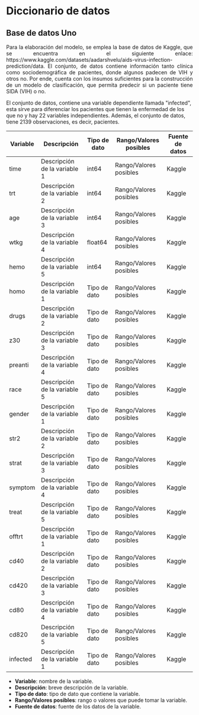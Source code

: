 # Diccionario de datos

## Base de datos Uno

<p align="justify">
Para la elaboración del modelo, se emplea la base de datos de Kaggle, que se encuentra en el siguiente enlace: https://www.kaggle.com/datasets/aadarshvelu/aids-virus-infection-prediction/data. El conjunto, de datos contiene información tanto clínica como sociodemográfica de pacientes, donde algunos padecen de VIH y otros no. Por ende, cuenta con los insumos suficientes para la construcción de un modelo de clasificación, que permita predecir si un paciente tiene SIDA (VIH) o no.

El conjunto de datos, contiene una variable dependiente llamada "infected", esta sirve para diferenciar los pacientes que tienen la enfermedad de los que no y hay 22 variables independientes. Además, el conjunto de datos, tiene 2139 observaciones, es decir, pacientes.
</p>

| Variable | Descripción | Tipo de dato | Rango/Valores posibles | Fuente de datos |
| --- | --- | --- | --- | --- |
| time | Descripción de la variable 1 | int64 | Rango/Valores posibles | Kaggle |
| trt | Descripción de la variable 2 | int64 | Rango/Valores posibles | Kaggle |
| age | Descripción de la variable 3 | int64 | Rango/Valores posibles | Kaggle|
| wtkg | Descripción de la variable 4 | float64 | Rango/Valores posibles | Kaggle |
| hemo | Descripción de la variable 5 |int64   | Rango/Valores posibles | Kaggle|
| homo | Descripción de la variable 1 | Tipo de dato | Rango/Valores posibles | Kaggle |
| drugs | Descripción de la variable 2 | Tipo de dato | Rango/Valores posibles | Kaggle |
| z30 | Descripción de la variable 3 | Tipo de dato | Rango/Valores posibles | Kaggle|
| preanti | Descripción de la variable 4 | Tipo de dato | Rango/Valores posibles | Kaggle |
| race | Descripción de la variable 5 | Tipo de dato | Rango/Valores posibles | Kaggle|
| gender | Descripción de la variable 1 | Tipo de dato | Rango/Valores posibles | Kaggle |
| str2 | Descripción de la variable 2 | Tipo de dato | Rango/Valores posibles | Kaggle |
| strat | Descripción de la variable 3 | Tipo de dato | Rango/Valores posibles | Kaggle|
| symptom | Descripción de la variable 4 | Tipo de dato | Rango/Valores posibles | Kaggle |
| treat | Descripción de la variable 5 | Tipo de dato | Rango/Valores posibles | Kaggle|
| offtrt | Descripción de la variable 1 | Tipo de dato | Rango/Valores posibles | Kaggle |
| cd40 | Descripción de la variable 2 | Tipo de dato | Rango/Valores posibles | Kaggle |
| cd420 | Descripción de la variable 3 | Tipo de dato | Rango/Valores posibles | Kaggle|
| cd80 | Descripción de la variable 4 | Tipo de dato | Rango/Valores posibles | Kaggle |
| cd820 | Descripción de la variable 5 | Tipo de dato | Rango/Valores posibles | Kaggle|
| infected | Descripción de la variable 1 | Tipo de dato | Rango/Valores posibles | Kaggle |



- **Variable**: nombre de la variable.
- **Descripción**: breve descripción de la variable.
- **Tipo de dato**: tipo de dato que contiene la variable.
- **Rango/Valores posibles**: rango o valores que puede tomar la variable.
- **Fuente de datos**: fuente de los datos de la variable.



